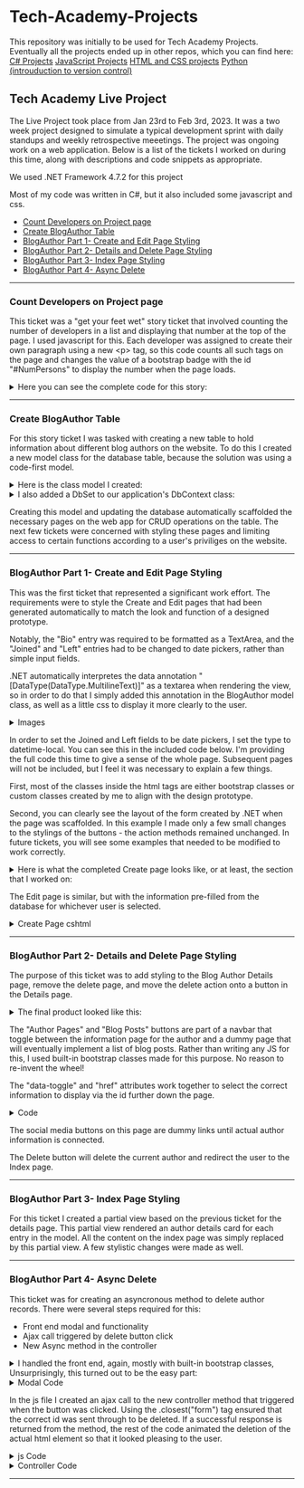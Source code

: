 # Tech-Academy-Projects
This repository was initially to be used for Tech Academy Projects.
Eventually all the projects ended up in other repos, which you can find here:
[C# Projects](https://github.com/rajhah/Tech-Academy-C-Sharp-Projects)
[JavaScript Projects](https://github.com/rajhah/JavaScript-Projects-TA)
[HTML and CSS projects](https://github.com/rajhah/HTML-and-CSS-projects-TA)
[Python (introuduction to version control)](https://github.com/rajhah/office_hours_python)

## Tech Academy Live Project
The Live Project took place from Jan 23rd to Feb 3rd, 2023. It was a two week project designed to simulate a typical development sprint with daily standups and weekly retrospective meeetings. The project was ongoing work on a web application. Below is a list of the tickets I worked on during this time, along with descriptions and code snippets as appropriate.

We used .NET Framework 4.7.2 for this project

Most of my code was written in C#, but it also included some javascript and css.

+ [Count Developers on Project page](#count-developers-on-project-page)
+ [Create BlogAuthor Table](#create-blogauthor-table)
+ [BlogAuthor Part 1- Create and Edit Page Styling](#blogauthor-part-1--create-and-edit-page-styling)
+ [BlogAuthor Part 2- Details and Delete Page Styling](#blogauthor-part-2--details-and-delete-page-styling)
+ [BlogAuthor Part 3- Index Page Styling](#blogauthor-part-3--index-page-styling)
+ [BlogAuthor Part 4- Async Delete](#blogauthor-part-4--async-delete)

<hr>

### Count Developers on Project page
This ticket was a "get your feet wet" story ticket that involved counting the number of developers in a list and displaying that number at the top of the page. I used javascript for this. Each developer was assigned to create their own paragraph using a new \<p\> tag, so this code counts all such tags on the page and changes the value of a bootstrap badge with the id "\#NumPersons" to display the number when the page loads.

<details><summary>Here you can see the complete code for this story:</summary>

<img width = "415" alt="image" src="https://user-images.githubusercontent.com/109645238/220472145-8180c82f-00c4-46e2-ad65-75215ac09b62.png">
</details>
  
<hr>

### Create BlogAuthor Table
For this story ticket I was tasked with creating a new table to hold information about different blog authors on the website. To do this I created a new model class for the database table, because the solution was using a code-first model.

<details>
  <summary>Here is the class model I created:</summary>

<img width="415" alt="image" src="https://user-images.githubusercontent.com/109645238/220474209-1d829e0b-a923-4bfd-b29a-f35c54559277.png">
</details>
  
<details>
  <summary>I also added a DbSet to our application's DbContext class:</summary>

<img width = "415" alt="image" src="https://user-images.githubusercontent.com/109645238/220474752-e9376e4c-75f0-44d6-a33f-9ed1d8bdd684.png">
</details>
  
Creating this model and updating the database automatically scaffolded the necessary pages on the web app for CRUD operations on the table. The next few tickets were concerned with styling these pages and limiting access to certain functions according to a user's priviliges on the website.

<hr>

### BlogAuthor Part 1- Create and Edit Page Styling
This was the first ticket that represented a significant work effort. The requirements were to style the Create and Edit pages that had been generated automatically to match the look and function of a designed prototype.

Notably, the "Bio" entry was required to be formatted as a TextArea, and the "Joined" and "Left" entries had to be changed to date pickers, rather than simple input fields.

.NET automatically interpretes the data annotation "[DataType(DataType.MultilineText)]" as a textarea when rendering the view, so in order to do that I simply added this annotation in the BlogAuthor model class, as well as a little css to display it more clearly to the user.

<details><summary>Images</summary>
  
<img width = "415" alt="image" src="https://user-images.githubusercontent.com/109645238/220477439-04c5b12d-34ed-41d9-9d89-ca3589df8209.png">
</br>
<img width = "415" alt="image" src="https://user-images.githubusercontent.com/109645238/220484624-20eaa9aa-8b2e-439f-9f22-dcc70f51c40f.png">
  
</details>

In order to set the Joined and Left fields to be date pickers, I set the type to datetime-local. You can see this in the included code below. I'm providing the full code this time to give a sense of the whole page. Subsequent pages will not be included, but I feel it was necessary to explain a few things. 

First, most of the classes inside the html tags are either bootstrap classes or custom classes created by me to align with the design prototype.

Second, you can clearly see the layout of the form created by .NET when the page was scaffolded. In this example I made only a few small changes to the stylings of the buttons - the action methods remained unchanged. In future tickets, you will see some examples that needed to be modified to work correctly.

<details><summary>Here is what the completed Create page looks like, or at least, the section that I worked on:</summary>

<img width = "415" alt="image" src="https://user-images.githubusercontent.com/109645238/220484109-1e4a7ea1-ce79-4979-a254-43c4ae20b04c.png">

</details>

The Edit page is similar, but with the information pre-filled from the database for whichever user is selected.

<details>
  <summary>Create Page cshtml</summary>

    @using (Html.BeginForm()) 
      {
          @Html.AntiForgeryToken()

          <div class="form-horizontal cms-bg-main-light BlogAuthor-CreateEdit--form">
              @*<h4>BlogAuthor</h4>
                  <hr />*@
              @Html.ValidationSummary(true, "", new { @class = "text-danger" })
              <div class="form-group">
                  @Html.LabelFor(model => model.Name, htmlAttributes: new { @class = "control-label col-md-2" })
                  <div class="col-md-12">
                      @Html.EditorFor(model => model.Name, new { htmlAttributes = new { @class = "form-control" } })
                      @Html.ValidationMessageFor(model => model.Name, "", new { @class = "text-danger" })
                  </div>
              </div>

              <div class="form-group BlogAuthor-CreateEdit--textarea">
                  @Html.LabelFor(model => model.Bio, htmlAttributes: new { @class = "control-label col-md-2" })
                  <div class="col-md-12">
                      @Html.EditorFor(model => model.Bio, new { htmlAttributes = new { @class = "form-control" } })
                      @Html.ValidationMessageFor(model => model.Bio, "", new { @class = "text-danger" })
                  </div>
              </div>

              <div class="d-flex justify-content-center">
                  <div class="form-group">
                      @Html.LabelFor(model => model.Joined, htmlAttributes: new { @class = "control-label col-md-2" })
                      <div class="col-md-10">
                          @Html.TextBoxFor(model => model.Joined, new { @type = "datetime-local", @Value = DateTime.Now.ToString("yyyy-MM-ddThh:mm") })
                          @*@Html.ValidationMessageFor(model => model.Joined, "", new { @class = "text-danger" })*@
                      </div>
                      <div class="cms-bg-dark text-center my-2 ml-3 col-md-10">
                          @Html.ValidationMessageFor(model => model.Joined, "", new { @class = "text-danger" })
                      </div>
                  </div>

                  <div class="form-group">
                      @Html.LabelFor(model => model.Left, htmlAttributes: new { @class = "control-label col-md-2" })
                      <div class="col-md-10">
                          @Html.TextBoxFor(model => model.Left, new { @type = "datetime-local" })
                          @Html.ValidationMessageFor(model => model.Left, "", new { @class = "text-danger" })
                      </div>
                  </div>
              </div>

              <div class="form-group col-md-offset-2 col-md-10 d-inline-block">
                  <div class="d-inline-block">
                      <a href='@Url.Action("Index")' class="btn btn-dark">Back to List</a>
                  </div>
                  <div class="d-inline-block">
                      <input type="submit" value="Create" class="btn btn-default cms-bg-secondary cms-text-light" />
                  </div>
              </div>
          </div>
      }

</details>

<hr>

### BlogAuthor Part 2- Details and Delete Page Styling
The purpose of this ticket was to add styling to the Blog Author Details page, remove the delete page, and move the delete action onto a button in the Details page. 

<details><summary>The final product looked like this:</summary>

<img width = "415" alt="image" src="https://user-images.githubusercontent.com/109645238/220517989-89c3d67d-bd01-4ca3-b460-49e977d0a54f.png"/>
  
</details>

The "Author Pages" and "Blog Posts" buttons are part of a navbar that toggle between the information page for the author and a dummy page that will eventually implement a list of blog posts. Rather than writing any JS for this, I used built-in bootstrap classes made for this purpose. No reason to re-invent the wheel!

The "data-toggle" and "href" attributes work together to select the correct information to display via the id further down the page.

<details><summary>Code</summary>
<img width = "415" alt="image" src="https://github.com/rajhah/Tech-Academy-Projects/blob/main/navbar.png"/>
</details>
  
The social media buttons on this page are dummy links until actual author information is connected.

The Delete button will delete the current author and redirect the user to the Index page.

<hr>

### BlogAuthor Part 3- Index Page Styling
For this ticket I created a partial view based on the previous ticket for the details page. This partial view rendered an author details card for each entry in the model. All the content on the index page was simply replaced by this partial view. A few stylistic changes were made as well.

<hr>

### BlogAuthor Part 4- Async Delete
This ticket was for creating an asyncronous method to delete author records. There were several steps required for this:
* Front end modal and functionality
* Ajax call triggered by delete button click
* New Async method in the controller

<details><summary>I handled the front end, again, mostly with built-in bootstrap classes, Unsurprisingly, this turned out to be the easy part:</summary>

<img width = "415" alt="image" src="https://user-images.githubusercontent.com/109645238/221034388-0cb39c5c-73b3-4963-95ba-799a739c864e.png" />
</details>

<details>
  <Summary>Modal Code</Summary>
     
      <div class="modal fade" id="deleteModal-@item.BlogAuthorId" tabindex="-1" role="dialog" aria-labelledby="exampleModalLabel" aria-hidden="true">
          <div class="modal-dialog" role="document">
              <div class="modal-content cms-bg-light cms-text-dark">
                  <div class="modal-header">
                      <h5 class="modal-title" id="deleteModalLabel">Confirm Delete?</h5>
                      <button type="button" class="close" data-dismiss="modal" aria-label="Close">
                          <span aria-hidden="true">&times;</span>
                      </button>
                  </div>
                  <div class="modal-body">
                      Are you sure you want to delete author @item.Name?
                  </div>
                  <div class="modal-footer">
                      <button type="button" class="btn btn-dark" data-dismiss="modal">Cancel</button>
                      @*When delete button is clicked, call an async method to delete THIS BlogAuthor*@
                      <form>
                          @Html.AntiForgeryToken()
                          <input type="hidden" id="BlogAuthorId" value="@item.BlogAuthorId" />
                          <button type="button" class="BlogAuthor-Index--DeleteAsync btn cms-bg-main cms-text-light" data-dismiss="modal">Delete</button>
                      </form>
                  </div>
              </div>
          </div>
      </div>
</details>

In the js file I created an ajax call to the new controller method that triggered when the button was clicked. Using the .closest("form") tag ensured that the correct id was sent through to be deleted. If a successful response is returned from the method, the rest of the code animated the deletion of the actual html element so that it looked pleasing to the user.

<details>
  <summary>js Code</summary>

    $(".BlogAuthor-Index--DeleteAsync").click(function () {
      var form = $(this).closest("form");
      var authorId = form.find("#BlogAuthorId").val();
      var token = form.find("input[name='__RequestVerificationToken']").val();
      $.ajax({
          type: "POST",
          url: "/Blog/BlogAuthors/AsyncDelete",
          data: {
              id: authorId,
              __RequestVerificationToken: token
          },
          success: function (data) {
              if (data.status == "success") {
                  //Item was successfully deleted

                  //Animation:
                  /*
                   *Using jQuery, animate the opacity of the card to 0 over 1 second
                   *Then use the callback function to squash the height so everything else slides up
                   *Finally, use the nested callback to hide the element completely when the animation is done
                   */
                  $("#BlogAuthorCard-" + authorId).animate({ opacity: 0 }, 1000,
                      function () {
                          $(this).animate({ height: 0 }, 165,
                              function () {
                                  $(this).hide();
                              });
                      });
              } else {
                  //Send an error message if author id not found in db
                  alert("Error: Author does not exist.")
              }
          },
          error: function () {
              alert("Error: Author could not be deleted.")
          }
      });
    });
</details>

<details>
  <summary>Controller Code</summary>
  
        // POST: Blog/BlogAuthors/AsyncDelete
        [HttpPost]
        [ValidateAntiForgeryToken]
        public async Task<ActionResult> AsyncDelete(int id)
        {
            BlogAuthor blogAuthor = await db.BlogAuthors.FindAsync(id);
            if(blogAuthor != null)
            {
                db.BlogAuthors.Remove(blogAuthor);
                await db.SaveChangesAsync();
                return Json(new { status="success", authorId = id });
            }
            return Json(new { status = "error" });
        }
  
</details>

<hr>

